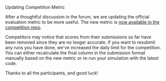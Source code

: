 Updating Competition Metric


After a thoughtful discussion in the forum, we are updating the official evaluation metric to be more useful. The new metric is [now available in the competition repo](https://github.com/drivendataorg/power-laws-optimization/commit/92e9c8f99eddc2406c8d95121ab6151b62ee136f).

Competitors may notice that scores from their submissions so far have been removed since they are no longer accurate. If you want to resubmit any runs you have done, we've increased the daily limit for the competition. You can either recalculate the final column in the submission format manually based on the new metric or re-run your simulation with the latest code.

Thanks to all the participants, and good luck!
